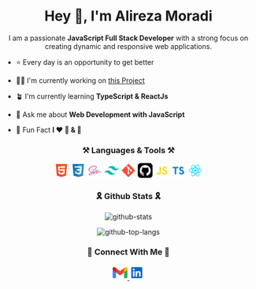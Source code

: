<div align="center">

# Hey 👋, I'm Alireza Moradi

</div>

<div align="center">

  I am a passionate 
  **JavaScript Full Stack Developer**
  with a strong focus on creating dynamic and 
  responsive web applications.

</div>

- ⭐ Every day is an opportunity to get better

- 👨‍💻 I'm currently working on [this Project]()

- 🪴 I'm currently learning **TypeScript & ReactJs**

- 💬 Ask me about **Web Development with JavaScript**

- 💫 Fun Fact **I ❤️ 💪 & 🎸**

<div align="center">

  ### ⚒️ Languages & Tools ⚒️

  <img 
    src="./pictures/html5.svg" 
    alt="Html5 logo"
    title="Html5"
    width="30"
  />
  <img 
    src="./pictures/css3.svg" 
    alt="Css3 logo"
    title="Css3"
    width="30"
  />
  <img 
    src="./pictures/sass.svg" 
    alt="Sass logo" 
    title="Sass"
    width="30"
  />
  <img 
    src="./pictures/tailwindcss.svg" 
    alt="Tailwindcss logo" 
    title="TailwindCss"
    width="30"
  />
  <img 
    src="./pictures/git.svg" 
    alt="Git logo" 
    title="Git"
    width="30"
  />
  <img 
    src="./pictures/github.svg" 
    alt="Github logo" 
    title="Github"
    width="30"
  />
  <img 
    src="./pictures/javascript.svg" 
    alt="JavaScript logo" 
    title="JavaScript"
    width="30"
  />
  <img 
    src="./pictures/typescript.svg" 
    alt="TypeScript logo" 
    title="TypeScript"
    width="30"
  />
  <img 
    src="./pictures/reactJs.svg" 
    alt="ReactJs logo" 
    title="ReactJs"
    width="30"
  />
</div>

<div align="center">

  ### 🎗️ Github Stats 🎗️

  ![github-stats](https://github-readme-stats.vercel.app/api?username=Alireza-Moradi7&show_icons=true&hide_border=true&icon_color=42b883&)

  ![github-top-langs](https://github-readme-stats.vercel.app/api/top-langs/?username=Alireza-Moradi7&hide_border=true&layout=compact&langs_count=10)

</div>

<div align="center">

  ### 🤝 Connect With Me 🤝
  <a href="mailto:me.alirezamoradi@gmail.com">
    <img 
      src="./pictures/gmail.svg"
      alt="Gmail logo" 
      width="30"
    />
  </a>
  <a href="https://www.linkedin.com/in/alireza-moradi-72a337266/">
    <img 
      src="./pictures/linkedIn.svg"
      alt="LinkedIn logo" 
      width="30"
    />
  </a>
</div>